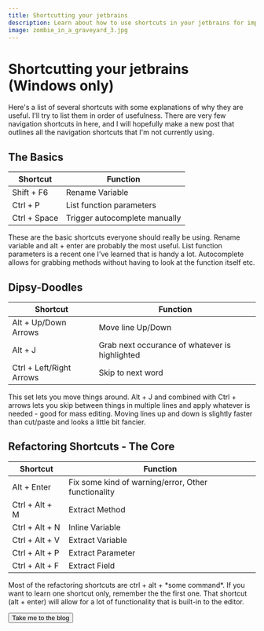 ```yaml
---
title: Shortcutting your jetbrains
description: Learn about how to use shortcuts in your jetbrains for improved productivity.
image: zombie_in_a_graveyard_3.jpg
---
```


<h1 class="text-secondary text-3xl my-2">Shortcutting your jetbrains (Windows only)</h1>

<p class="py-2">
Here's a list of several shortcuts with some explanations of why they are useful. I'll try
to list them in order of usefulness. There are very few navigation shortcuts in here, and I 
will hopefully make a new post that outlines all the navigation shortcuts that I'm not currently
using.
</p>

<h2 class="text-secondary text-2xl my-2">The Basics</h2>

| Shortcut       | Function                                            |
|----------------|-----------------------------------------------------|
| Shift + F6     | Rename Variable                                     |
| Ctrl + P       | List function parameters |
| Ctrl + Space   | Trigger autocomplete manually |

<p class="py-2">
These are the basic shortcuts everyone should really be using. Rename variable and alt + enter
are probably the most useful. List function parameters is a recent one I've learned that is handy a lot.
Autocomplete allows for grabbing methods without having to look at the function itself etc.
</p>

<h2 class="text-secondary text-2xl my-2">Dipsy-Doodles</h2>

| Shortcut       | Function                                            |
|----------------|-----------------------------------------------------|
| Alt + Up/Down Arrows | Move line Up/Down |
| Alt + J | Grab next occurance of whatever is highlighted |
| Ctrl + Left/Right Arrows | Skip to next word |

<p class="py-2">
This set lets you move things around. Alt + J and combined with Ctrl + arrows lets
you skip between things in multiple lines and apply whatever is needed - good for mass editing.
Moving lines up and down is slightly faster than cut/paste and looks a little bit fancier.
</p>

<h2 class="text-secondary text-2xl my-2">Refactoring Shortcuts - The Core</h2>

| Shortcut       | Function                                            |
|----------------|-----------------------------------------------------|
| Alt + Enter    | Fix some kind of warning/error, Other functionality |
| Ctrl + Alt + M | Extract Method                                      |
| Ctrl + Alt + N | Inline Variable                                     |
| Ctrl + Alt + V | Extract Variable                                    |
| Ctrl + Alt + P | Extract Parameter                                   |
| Ctrl + Alt + F | Extract Field                                       |

<p class="py-2">
Most of the refactoring shortcuts are ctrl + alt + *some command*. If you want to learn
one shortcut only, remember the the first one. That shortcut (alt + enter) will allow
for a lot of functionality that is built-in to the editor.
</p>

<div>
    <a href="/blog_list.html"><button class="btn btn-accent">Take me to the blog</button></a>
</div>
